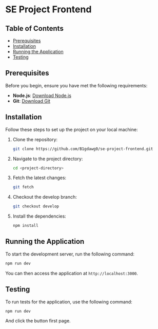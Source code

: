 # SE Project Frontend

## Table of Contents

- [Prerequisites](#prerequisites)
- [Installation](#installation)
- [Running the Application](#running-the-application)
- [Testing](#testing)

## Prerequisites

Before you begin, ensure you have met the following requirements:

- **Node.js**: [Download Node.js](https://nodejs.org/)
- **Git**: [Download Git](https://git-scm.com/)

## Installation

Follow these steps to set up the project on your local machine:

1. Clone the repository:
   ```bash
   git clone https://github.com/B1gdawg0/se-project-frontend.git
   ```

2. Navigate to the project directory:
   ```bash
   cd <project-directory>
   ```

3. Fetch the latest changes:
   ```bash
   git fetch
   ```

4. Checkout the develop branch:
   ```bash
   git checkout develop
   ```

5. Install the dependencies:
   ```bash
   npm install
   ```

## Running the Application

To start the development server, run the following command:

```bash
npm run dev
```

You can then access the application at `http://localhost:3000`.

## Testing

To run tests for the application, use the following command:

```bash
npm run dev
```

And click the button first page.
